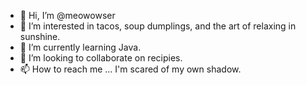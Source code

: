 - 👋 Hi, I’m @meowowser
- 👀 I’m interested in tacos, soup dumplings, and the art of relaxing in sunshine. 
- 🌱 I’m currently learning Java.
- 💞️ I’m looking to collaborate on recipies. 
- 📫 How to reach me ... I'm scared of my own shadow. 

<!---
meowowser/meowowser is a ✨ special ✨ repository because its `README.md` (this file) appears on your GitHub profile.
You can click the Preview link to take a look at your changes.
--->
